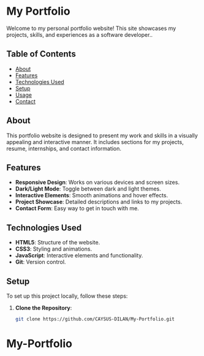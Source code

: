 # My Portfolio

Welcome to my personal portfolio website! This site showcases my projects, skills, and experiences as a software developer..

## Table of Contents

- [About](#about)
- [Features](#features)
- [Technologies Used](#technologies-used)
- [Setup](#setup)
- [Usage](#usage)
- [Contact](#contact)

## About

This portfolio website is designed to present my work and skills in a visually appealing and interactive manner. It includes sections for my projects, resume, internships, and contact information.

## Features

- **Responsive Design**: Works on various devices and screen sizes.
- **Dark/Light Mode**: Toggle between dark and light themes.
- **Interactive Elements**: Smooth animations and hover effects.
- **Project Showcase**: Detailed descriptions and links to my projects.
- **Contact Form**: Easy way to get in touch with me.

## Technologies Used

- **HTML5**: Structure of the website.
- **CSS3**: Styling and animations.
- **JavaScript**: Interactive elements and functionality.
- **Git**: Version control.

## Setup

To set up this project locally, follow these steps:

1. **Clone the Repository**:
   ```sh
   git clone https://github.com/CAYSUS-DILAN/My-Portfolio.git
# My-Portfolio
